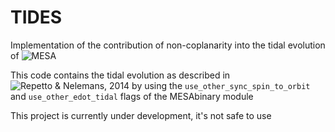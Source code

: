 # TIDES

Implementation of the contribution of non-coplanarity into the tidal evolution of ![MESA](https://docs.mesastar.org/en/r15140/)

This code contains the tidal evolution as described in ![Repetto & Nelemans, 2014](https://ui.adsabs.harvard.edu/abs/2014MNRAS.444..542R/abstract)
by using the `use_other_sync_spin_to_orbit` and `use_other_edot_tidal` flags of the MESAbinary module

This project is currently under development, it's not safe to use
